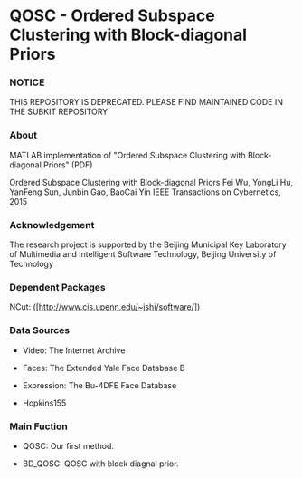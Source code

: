 # QOSC - Ordered Subspace Clustering with Block-diagonal Priors

### NOTICE

THIS REPOSITORY IS DEPRECATED. PLEASE FIND MAINTAINED CODE IN THE SUBKIT REPOSITORY

### About

MATLAB implementation of "Ordered Subspace Clustering with Block-diagonal Priors" (PDF)

Ordered Subspace Clustering with Block-diagonal Priors
Fei Wu, YongLi Hu, YanFeng Sun, Junbin Gao, BaoCai Yin
IEEE Transactions on Cybernetics, 2015

### Acknowledgement

The research project is supported by the Beijing Municipal Key Laboratory of Multimedia and Intelligent Software Technology,
Beijing University of Technology

### Dependent Packages

NCut: ([http://www.cis.upenn.edu/~jshi/software/])

### Data Sources

- Video: The Internet Archive

- Faces: The Extended Yale Face Database B

- Expression: The Bu-4DFE Face Database

- Hopkins155


### Main Fuction
- QOSC:     Our first method.

- BD_QOSC:  QOSC with block diagnal prior.
